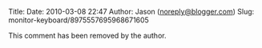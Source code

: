 Title: 
Date: 2010-03-08 22:47
Author: Jason (noreply@blogger.com)
Slug: monitor-keyboard/8975557695968671605

This comment has been removed by the author.


